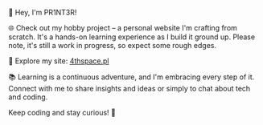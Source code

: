 👋 Hey, I'm PR1NT3R! 

🌐 Check out my hobby project – a personal website I'm crafting from scratch. It's a hands-on learning experience as I build it ground up. Please note, it's still a work in progress, so expect some rough edges.

🔗 Explore my site: [4thspace.pl](https://4thspace.pl)

📚 Learning is a continuous adventure, and I'm embracing every step of it. Connect with me to share insights and ideas or simply to chat about tech and coding.

Keep coding and stay curious! 🌱


<!-- - 👋 Hi, I’m @PR1NT3R
- 👀 I’m interested in...
- 🌱 I’m currently learning... -->
<!-- - 💞️ I’m looking to collaborate on ...
- 📫 How to reach me ... --->

<!---
PR1NT3R/PR1NT3R is a ✨ special ✨ repository because its `README.md` (this file) appears on your GitHub profile.
You can click the Preview link to take a look at your changes.
--->
